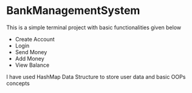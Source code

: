 # BankManagementSystem
This is a simple terminal project with basic functionalities given below
- Create Account
- Login
- Send Money
- Add Money
- View Balance

I have used HashMap Data Structure to store user data and basic OOPs concepts

